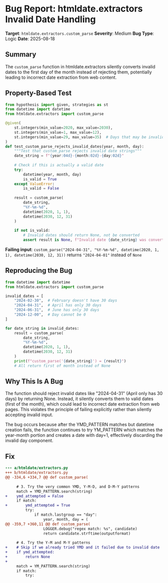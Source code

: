 # Bug Report: htmldate.extractors Invalid Date Handling

**Target**: `htmldate.extractors.custom_parse`
**Severity**: Medium
**Bug Type**: Logic
**Date**: 2025-08-18

## Summary

The `custom_parse` function in htmldate.extractors silently converts invalid dates to the first day of the month instead of rejecting them, potentially leading to incorrect date extraction from web content.

## Property-Based Test

```python
from hypothesis import given, strategies as st
from datetime import datetime
from htmldate.extractors import custom_parse

@given(
    st.integers(min_value=2020, max_value=2030),
    st.integers(min_value=1, max_value=12),
    st.integers(min_value=29, max_value=35)  # Days that may be invalid
)
def test_custom_parse_rejects_invalid_dates(year, month, day):
    """Test that custom_parse rejects invalid date strings"""
    date_string = f"{year:04d}-{month:02d}-{day:02d}"
    
    # Check if this is actually a valid date
    try:
        datetime(year, month, day)
        is_valid = True
    except ValueError:
        is_valid = False
    
    result = custom_parse(
        date_string,
        "%Y-%m-%d",
        datetime(2020, 1, 1),
        datetime(2030, 12, 31)
    )
    
    if not is_valid:
        # Invalid dates should return None, not be converted
        assert result is None, f"Invalid date {date_string} was converted to {result}"
```

**Failing input**: `custom_parse("2024-04-31", "%Y-%m-%d", datetime(2020, 1, 1), datetime(2030, 12, 31))` returns `"2024-04-01"` instead of `None`

## Reproducing the Bug

```python
from datetime import datetime
from htmldate.extractors import custom_parse

invalid_dates = [
    "2024-02-30",  # February doesn't have 30 days
    "2024-04-31",  # April has only 30 days
    "2024-06-31",  # June has only 30 days
    "2024-12-00",  # Day cannot be 0
]

for date_string in invalid_dates:
    result = custom_parse(
        date_string,
        "%Y-%m-%d",
        datetime(2020, 1, 1),
        datetime(2030, 12, 31)
    )
    print(f"custom_parse('{date_string}') = {result}")
    # All return first of month instead of None
```

## Why This Is A Bug

The function should reject invalid dates like "2024-04-31" (April only has 30 days) by returning None. Instead, it silently converts them to valid dates (first of the month), which could lead to incorrect date extraction from web pages. This violates the principle of failing explicitly rather than silently accepting invalid input.

The bug occurs because after the YMD_PATTERN matches but datetime creation fails, the function continues to try YM_PATTERN which matches the year-month portion and creates a date with day=1, effectively discarding the invalid day component.

## Fix

```diff
--- a/htmldate/extractors.py
+++ b/htmldate/extractors.py
@@ -334,6 +334,7 @@ def custom_parse(
 
     # 3. Try the very common YMD, Y-M-D, and D-M-Y patterns
     match = YMD_PATTERN.search(string)
+    ymd_attempted = False
     if match:
+        ymd_attempted = True
         try:
             if match.lastgroup == "day":
                 year, month, day = (
@@ -359,7 +360,11 @@ def custom_parse(
                 LOGGER.debug("regex match: %s", candidate)
                 return candidate.strftime(outputformat)
 
     # 4. Try the Y-M and M-Y patterns
+    # Skip if we already tried YMD and it failed due to invalid date
+    if ymd_attempted:
+        return None
+        
     match = YM_PATTERN.search(string)
     if match:
         try:
```